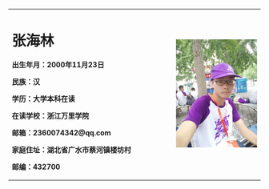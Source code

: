  <table border="0"> 
  <tr>
    <td width="65%">
      <h1>张海林</h1>
     <p><b>出生年月：2000年11月23日</b></p>
     <p><b>民族：汉</b></p>
      <p><b>学历：大学本科在读</b></p>
      <p><b>在读学校：浙江万里学院</b></p>
      <p><b>邮箱：2360074342@qq.com</b></p>
      <p><b>家庭住址：湖北省广水市蔡河镇楼坊村</b></p>
      <p><b>邮编：432700</b></p>
    </td>
    <td width="35%">
      <img src="/zhengjianzhao.jpg.jpg" width="100%">       
    </td>
  </tr>
